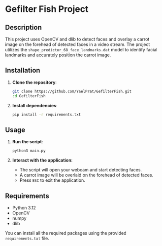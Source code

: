# Gefilter Fish Project

## Description

This project uses OpenCV and dlib to detect faces and overlay a carrot image on the forehead of detected faces in a video stream. The project utilizes the `shape_predictor_68_face_landmarks.dat` model to identify facial landmarks and accurately position the carrot image.

## Installation

1. **Clone the repository**:
    ```bash
    git clone https://github.com/YaelPrat/GefilterFish.git
    cd GefilterFish
    ```

2. **Install dependencies**:
    ```bash
    pip install -r requirements.txt
    ```

## Usage

1. **Run the script**:
    ```bash
    python3 main.py
    ```

2. **Interact with the application**:
    - The script will open your webcam and start detecting faces.
    - A carrot image will be overlaid on the forehead of detected faces.
    - Press `ESC` to exit the application.

## Requirements

- Python 3.12
- OpenCV
- numpy
- dlib

You can install all the required packages using the provided `requirements.txt` file.


